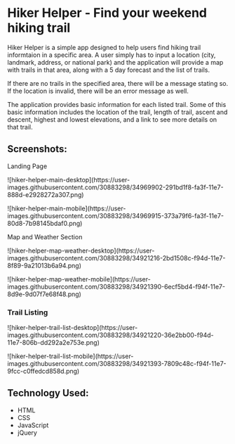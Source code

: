 <h1>Hiker Helper - Find your weekend hiking trail</h1>
<p>Hiker Helper is a simple app designed to help users find hiking trail informtaion in a specific area. A user simply has to input a location (city, landmark, address, or national park) and the application will provide a map with trails in that area, along with a 5 day forecast and the list of trails. </p>
<p>If there are no trails in the specified area, there will be a message stating so. If the location is invalid, there will be an error message as well.</p>
<p>The application provides basic information for each listed trail. Some of this basic information includes the location of the trail, length of trail, ascent and descent, highest and lowest elevations, and a link to see more details on that trail.</p>

<h2>Screenshots:</h2>
Landing Page
<p>![hiker-helper-main-desktop](https://user-images.githubusercontent.com/30883298/34969902-291bd1f8-fa3f-11e7-888d-e2928272a307.png)</p>
<p>![hiker-helper-main-mobile](https://user-images.githubusercontent.com/30883298/34969915-373a79f6-fa3f-11e7-80d8-7b98145bdaf0.png)</p>

Map and Weather Section
<p>![hiker-helper-map-weather-desktop](https://user-images.githubusercontent.com/30883298/34921216-2bd1508c-f94d-11e7-8f89-9a21013b6a94.png)</p>
<p>![hiker-helper-map-weather-mobile](https://user-images.githubusercontent.com/30883298/34921390-6ecf5bd4-f94f-11e7-8d9e-9d07f7e68f48.png)</p>

<h3>Trail Listing</h3>
<p>![hiker-helper-trail-list-desktop](https://user-images.githubusercontent.com/30883298/34921220-36e2bb00-f94d-11e7-806b-dd292a2e753e.png)</p>
<p>![hiker-helper-trail-list-mobile](https://user-images.githubusercontent.com/30883298/34921393-7809c48c-f94f-11e7-9fcc-c0ffedcd858d.png)</p>

<h2>Technology Used:</h2>
<ul>
  <li>HTML</li>
    <li>CSS</li>
    <li>JavaScript</li>
    <li>jQuery</li>
  </ul>
